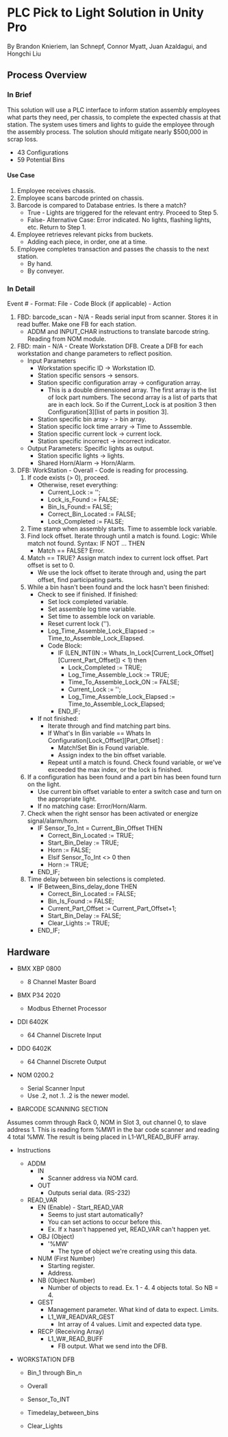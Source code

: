 # PLC Pick to Light Solution in Unity Pro
By Brandon Knieriem, Ian Schnepf, Connor Myatt, Juan Azaldagui, and Hongchi Liu

## Process Overview

### In Brief
This solution will use a PLC interface to inform station assembly employees what parts they need, per chassis, to complete the expected chassis at that station. The system uses timers and lights to guide the employee through the assembly process. The solution should mitigate nearly $500,000 in scrap loss.

- 43 Configurations
- 59 Potential Bins

#### Use Case
1.	Employee receives chassis.
2.	Employee scans barcode printed on chassis.
3.	Barcode is compared to Database entries. Is there a match?
    - True - Lights are triggered for the relevant entry. Proceed to Step 5.
    - False- Alternative Case: Error indicated. No lights, flashing lights, etc. Return to Step 1.
5. Employee retrieves relevant picks from buckets.
    - Adding each piece, in order, one at a time.
6. Employee completes transaction and passes the chassis to the next station.
    - By hand.
    - By conveyer.

### In Detail

Event # - Format: File - Code Block (if applicable) - Action

1. FBD: barcode_scan - N/A - Reads serial input from scanner. Stores it in read buffer. Make one FB for each station.
	- ADDM and INPUT_CHAR instructions to translate barcode string. Reading from NOM module.
2. FBD: main - N/A - Create Workstation DFB. Create a DFB for each workstation and change parameters to reflect position.
	- Input Parameters
		- Workstation specific ID -> Workstation ID.
		- Station specific sensors -> sensors.
		- Station specific configuration array -> configuration array.
			- This is a double dimensioned array. The first array is the list of lock part numbers. The second array is a list of parts that are in each lock. So if the Current_Lock is at position 3 then Configuration[3][list of parts in position 3].
		- Station specific bin array - > bin array.
		- Station specific lock time arrary -> Time to Asssemble.
		- Station specific current lock -> current lock.
		- Station specific incorrect -> incorrect indicator.
	- Output Parameters: Specific lights as output.
		- Station specific lights -> lights.
		- Shared Horn/Alarm -> Horn/Alarm.
3. DFB: WorkStation - Overall - Code is reading for processing.
	1. If code exists (> 0), proceed.
		- Otherwise, reset everything:
			- Current_Lock := '';
			- Lock_is_Found := FALSE;
			- Bin_Is_Found:= FALSE;
			- Correct_Bin_Located := FALSE;
			- Lock_Completed := FALSE;
	2. Time stamp when assembly starts. Time to assemble lock variable.
	3. Find lock offset. Iterate through until a match is found. Logic: While match not found. Syntax: IF NOT ... THEN
		- Match == FALSE? Error.
	4. Match == TRUE? Assign match index to current lock offset. Part offset is set to 0.
		- We use the lock offset to iterate through and, using the part offset, find participating parts.
	5. While a bin hasn't been found and the lock hasn't been finished:
		- Check to see if finished. If finished:
			- Set lock completed variable.
			- Set assemble log time variable.
			- Set time to assemble lock on variable.
			- Reset current lock ('').
			- Log_Time_Assemble_Lock_Elapsed := Time_to_Assemble_Lock_Elapsed.
			- Code Block:
				- IF (LEN_INT(IN := Whats_In_Lock[Current_Lock_Offset][Current_Part_Offset]) < 1) then
					- Lock_Completed := TRUE;
					- Log_Time_Assemble_Lock := TRUE;
					- Time_To_Assemble_Lock_ON := FALSE;
					- Current_Lock := '';
					- Log_Time_Assemble_Lock_Elapsed := Time_to_Assemble_Lock_Elapsed;
				- END_IF;
		- If not finished:
			- Iterate through and find matching part bins.
			- If What's In Bin variable == Whats In Configuration[Lock_Offset][Part_Offset] :
				- Match!Set Bin is Found variable.
				- Assign index to the bin offset variable.
			- Repeat until a match is found. Check found variable, or we've exceeded the max index, or the lock is finished.
	6. If a configuration has been found and a part bin has been found turn on the light.
		- Use current bin offset variable to enter a switch case and turn on the appropriate light.
		- If no matching case: Error/Horn/Alarm.
	7. Check when the right sensor has been activated or energize signal/alarm/horn.
		- IF Sensor_To_Int = Current_Bin_Offset THEN
			- Correct_Bin_Located := TRUE;
			- Start_Bin_Delay := TRUE;
			- Horn := FALSE;
			- Elsif Sensor_To_Int <> 0 then
			- Horn := TRUE;
		- END_IF;
	8. Time delay between bin selections is completed.
		- IF Between_Bins_delay_done THEN
			- Correct_Bin_Located := FALSE;
			- Bin_Is_Found := FALSE;
			- Current_Part_Offset := Current_Part_Offset+1;
			- Start_Bin_Delay := FALSE;
			- Clear_Lights := TRUE;
		- END_IF;

## Hardware
- BMX XBP 0800
	- 8 Channel Master Board
- BMX P34 2020
	- Modbus Ethernet Processor
- DDI 6402K
	- 64 Channel Discrete Input
- DDO 6402K
	- 64 Channel Discrete Output
- NOM 0200.2
	- Serial Scanner Input
	- Use .2, not .1. .2 is the newer model.

- BARCODE SCANNING SECTION

Assumes comm through Rack 0, NOM in Slot 3, out channel 0, to slave address 1.
This is reading form %MW1 in the bar code scanner and reading 4 total %MW. The result is being placed
in L1-W1_READ_BUFF array.

- Instructions
	- ADDM
		- IN
			- Scanner address via NOM card.
		- OUT
			- Outputs serial data. (RS-232)
	- READ_VAR
		- EN (Enable) - Start_READ_VAR
			- Seems to just start automatically?
			- You can set actions to occur before this.
			- Ex. If x hasn't happened yet, READ_VAR can't happen yet.
		- OBJ (Object)
			- '%MW'
				- The type of object we're creating using this data.
		- NUM (First Number)
			- Starting register.
			- Address.
		- NB (Object Number)
			- Number of objects to read.
			Ex. 1 - 4. 4 objects total. So NB = 4.
		- GEST
			- Management parameter. What kind of data to expect. Limits.
			- L1_W#_READVAR_GEST
				- Int array of 4 values. Limit and expected data type.
		- RECP (Receiving Array)
			- L1_W#_READ_BUFF
				- FB output. What we send into the DFB.

- WORKSTATION DFB

	- Bin_1 through Bin_n

	- Overall
	- Sensor_To_INT
	- Timedelay_between_bins
	- Clear_Lights
